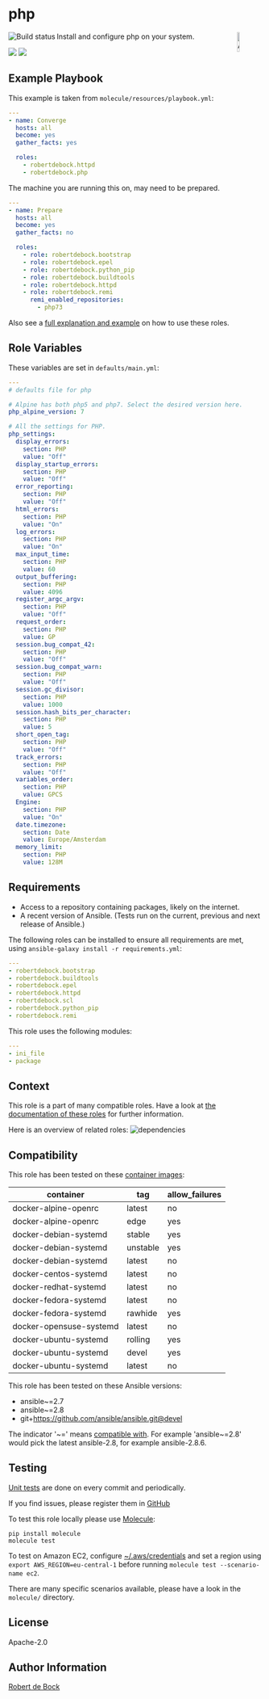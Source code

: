 php
=========

<img src="https://docs.ansible.com/ansible-tower/3.2.4/html_ja/installandreference/_static/images/logo_invert.png" width="10%" height="10%" alt="Ansible logo" align="right"/>
<a href="https://travis-ci.org/robertdebock/ansible-role-php"><img src="https://travis-ci.org/robertdebock/ansible-role-php.svg?branch=master" alt="Build status" align="left"/></a>

Install and configure php on your system.

<img src="https://img.shields.io/ansible/role/d/23465"/>
<img src="https://img.shields.io/ansible/quality/23465"/>

Example Playbook
----------------

This example is taken from `molecule/resources/playbook.yml`:
```yaml
---
- name: Converge
  hosts: all
  become: yes
  gather_facts: yes

  roles:
    - robertdebock.httpd
    - robertdebock.php
```

The machine you are running this on, may need to be prepared.
```yaml
---
- name: Prepare
  hosts: all
  become: yes
  gather_facts: no

  roles:
    - role: robertdebock.bootstrap
    - role: robertdebock.epel
    - role: robertdebock.python_pip
    - role: robertdebock.buildtools
    - role: robertdebock.httpd
    - role: robertdebock.remi
      remi_enabled_repositories:
        - php73
```

Also see a [full explanation and example](https://robertdebock.nl/how-to-use-these-roles.html) on how to use these roles.

Role Variables
--------------

These variables are set in `defaults/main.yml`:
```yaml
---
# defaults file for php

# Alpine has both php5 and php7. Select the desired version here.
php_alpine_version: 7

# All the settings for PHP.
php_settings:
  display_errors:
    section: PHP
    value: "Off"
  display_startup_errors:
    section: PHP
    value: "Off"
  error_reporting:
    section: PHP
    value: "Off"
  html_errors:
    section: PHP
    value: "On"
  log_errors:
    section: PHP
    value: "On"
  max_input_time:
    section: PHP
    value: 60
  output_buffering:
    section: PHP
    value: 4096
  register_argc_argv:
    section: PHP
    value: "Off"
  request_order:
    section: PHP
    value: GP
  session.bug_compat_42:
    section: PHP
    value: "Off"
  session.bug_compat_warn:
    section: PHP
    value: "Off"
  session.gc_divisor:
    section: PHP
    value: 1000
  session.hash_bits_per_character:
    section: PHP
    value: 5
  short_open_tag:
    section: PHP
    value: "Off"
  track_errors:
    section: PHP
    value: "Off"
  variables_order:
    section: PHP
    value: GPCS
  Engine:
    section: PHP
    value: "On"
  date.timezone:
    section: Date
    value: Europe/Amsterdam
  memory_limit:
    section: PHP
    value: 128M
```

Requirements
------------

- Access to a repository containing packages, likely on the internet.
- A recent version of Ansible. (Tests run on the current, previous and next release of Ansible.)

The following roles can be installed to ensure all requirements are met, using `ansible-galaxy install -r requirements.yml`:

```yaml
---
- robertdebock.bootstrap
- robertdebock.buildtools
- robertdebock.epel
- robertdebock.httpd
- robertdebock.scl
- robertdebock.python_pip
- robertdebock.remi

```

This role uses the following modules:
```yaml
---
- ini_file
- package
```

Context
-------

This role is a part of many compatible roles. Have a look at [the documentation of these roles](https://robertdebock.nl/) for further information.

Here is an overview of related roles:
![dependencies](https://raw.githubusercontent.com/robertdebock/drawings/artifacts/php.png "Dependency")


Compatibility
-------------

This role has been tested on these [container images](https://hub.docker.com/):

|container|tag|allow_failures|
|---------|---|--------------|
|docker-alpine-openrc|latest|no|
|docker-alpine-openrc|edge|yes|
|docker-debian-systemd|stable|yes|
|docker-debian-systemd|unstable|yes|
|docker-debian-systemd|latest|no|
|docker-centos-systemd|latest|no|
|docker-redhat-systemd|latest|no|
|docker-fedora-systemd|latest|no|
|docker-fedora-systemd|rawhide|yes|
|docker-opensuse-systemd|latest|no|
|docker-ubuntu-systemd|rolling|yes|
|docker-ubuntu-systemd|devel|yes|
|docker-ubuntu-systemd|latest|no|

This role has been tested on these Ansible versions:

- ansible~=2.7
- ansible~=2.8
- git+https://github.com/ansible/ansible.git@devel

The indicator '\~=' means [compatible with](https://www.python.org/dev/peps/pep-0440/#compatible-release). For example 'ansible\~=2.8' would pick the latest ansible-2.8, for example ansible-2.8.6.




Testing
-------

[Unit tests](https://travis-ci.org/robertdebock/ansible-role-php) are done on every commit and periodically.

If you find issues, please register them in [GitHub](https://github.com/robertdebock/ansible-role-php/issues)

To test this role locally please use [Molecule](https://github.com/ansible/molecule):
```
pip install molecule
molecule test
```

To test on Amazon EC2, configure [~/.aws/credentials](https://docs.aws.amazon.com/sdk-for-java/v1/developer-guide/credentials.html) and set a region using `export AWS_REGION=eu-central-1` before running `molecule test --scenario-name ec2`.

There are many specific scenarios available, please have a look in the `molecule/` directory.

License
-------

Apache-2.0


Author Information
------------------

[Robert de Bock](https://robertdebock.nl/)
